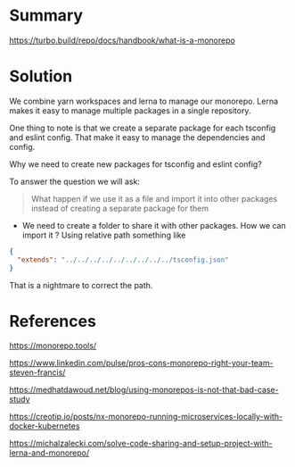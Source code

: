 # Summary

https://turbo.build/repo/docs/handbook/what-is-a-monorepo

# Solution

We combine yarn workspaces and lerna to manage our monorepo.
Lerna makes it easy to manage multiple packages in a single repository.

One thing to note is that we create a separate package for each tsconfig and eslint config. That  make
it easy to manage the dependencies and config.

Why we need to create new packages for tsconfig and eslint config?

To answer the question we will ask:

>What happen if we use it as a file and import it into other packages instead of creating a separate package for them

- We need to create a folder to share it with other packages. How we can import it ? Using relative path something like

```json
{
  "extends": "../../../../../../../../../tsconfig.json"
}
```

That is a nightmare to correct the path.

# References

https://monorepo.tools/

https://www.linkedin.com/pulse/pros-cons-monorepo-right-your-team-steven-francis/

https://medhatdawoud.net/blog/using-monorepos-is-not-that-bad-case-study

https://creotip.io/posts/nx-monorepo-running-microservices-locally-with-docker-kubernetes

https://michalzalecki.com/solve-code-sharing-and-setup-project-with-lerna-and-monorepo/
